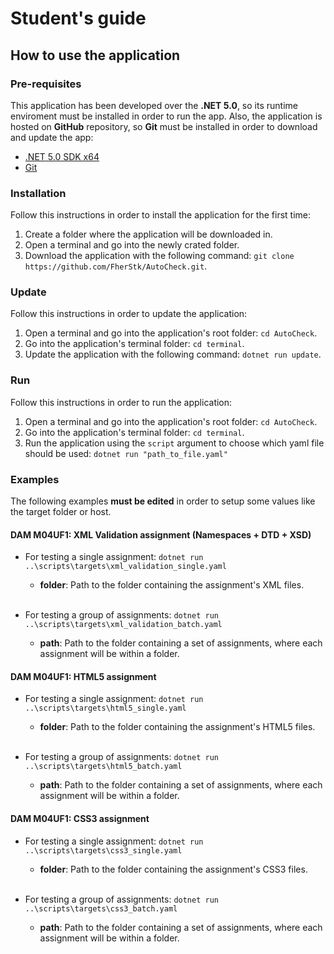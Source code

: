 # Student's guide
## How to use the application
### Pre-requisites
This application has been developed over the **.NET 5.0**, so its runtime enviroment must be installed in order to run the app. Also, the application is hosted on **GitHub** repository, so **Git** must be installed in order to download and update the app:
* [.NET 5.0 SDK x64](https://dotnet.microsoft.com/download)
* [Git](https://git-scm.com/downloads)

### Installation
Follow this instructions in order to install the application for the first time:

1. Create a folder where the application will be downloaded in.
2. Open a terminal and go into the newly crated folder.
3. Download the application with the following command: `git clone https://github.com/FherStk/AutoCheck.git`.

### Update
Follow this instructions in order to update the application:
1. Open a terminal and go into the application's root folder: `cd AutoCheck`.
2. Go into the application's terminal folder: `cd terminal`.
3. Update the application with the following command: `dotnet run update`. 

### Run
Follow this instructions in order to run the application:
1. Open a terminal and go into the application's root folder: `cd AutoCheck`.
2. Go into the application's terminal folder: `cd terminal`.
3. Run the application using the `script` argument to choose which yaml file should be used: `dotnet run "path_to_file.yaml"` 

### Examples
The following examples **must be edited** in order to setup some values like the target folder or host.

#### DAM M04UF1: XML Validation assignment (Namespaces + DTD + XSD)
* For testing a single assignment: `dotnet run ..\scripts\targets\xml_validation_single.yaml`
    * **folder**: Path to the folder containing the assignment's XML files.<br><br>

* For testing a group of assignments: `dotnet run ..\scripts\targets\xml_validation_batch.yaml`
    * **path**: Path to the folder containing a set of assignments, where each assignment will be within a folder.

#### DAM M04UF1: HTML5 assignment
* For testing a single assignment: `dotnet run ..\scripts\targets\html5_single.yaml`
    * **folder**: Path to the folder containing the assignment's HTML5 files.<br><br>

* For testing a group of assignments: `dotnet run ..\scripts\targets\html5_batch.yaml`
    * **path**: Path to the folder containing a set of assignments, where each assignment will be within a folder.

#### DAM M04UF1: CSS3 assignment
* For testing a single assignment: `dotnet run ..\scripts\targets\css3_single.yaml`
    * **folder**: Path to the folder containing the assignment's CSS3 files.<br><br>

* For testing a group of assignments: `dotnet run ..\scripts\targets\css3_batch.yaml`
    * **path**: Path to the folder containing a set of assignments, where each assignment will be within a folder.
